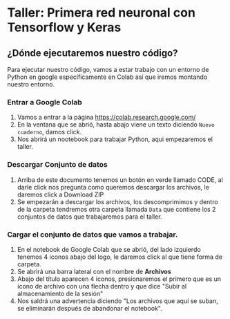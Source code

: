 # Taller: Primera red neuronal con Tensorflow y Keras

## ¿Dónde ejecutaremos nuestro código?

Para ejecutar nuestro código, vamos a estar trabajo con un entorno de Python en google específicamente en Colab así que iremos montando nuestro entorno.

### Entrar a Google Colab

1. Vamos a entrar a la página https://colab.research.google.com/
2. En la ventana que se abrió, hasta abajo viene un texto diciendo `Nuevo cuaderno`, damos click.
3. Nos abrirá un nootebook para trabajar Python, aqui empezaremos el taller.

### Descargar Conjunto de datos
1. Arriba de este documento tenemos un botón en verde llamado CODE, al darle click nos pregunta como queremos descargar los archivos, le daremos click a Download ZIP
2. Se empezarán a descargar los archivos, los descomprimimos y dentro de la carpeta tendremos otra carpeta llamada `Data` que contiene los 2 conjuntos de datos que trabajaremos para el taller.


### Cargar el conjunto de datos que vamos a trabajar.

1. En el notebook de Google Colab que se abrió, del lado izquierdo tenemos 4 iconos abajo del logo, le daremos click al que tiene forma de carpeta.
2. Se abrirá una barra lateral con el nombre de **Archivos**
3. Abajo del título aparecen 4 iconos, presionaremos el primero que es un icono de archivo con una flecha dentro y que dice "Subir al almacenamiento de la sesión"
4. Nos saldrá una advertencia diciendo "Los archivos que aquí se suban, se eliminarán después de abandonar el notebook".
